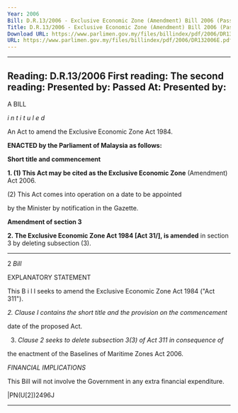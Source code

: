 ```yaml
---
Year: 2006
Bill: D.R.13/2006 - Exclusive Economic Zone (Amendment) Bill 2006 (Passed)
Title: D.R.13/2006 - Exclusive Economic Zone (Amendment) Bill 2006 (Passed)
Download URL: https://www.parlimen.gov.my/files/billindex/pdf/2006/DR132006E.pdf
URL: https://www.parlimen.gov.my/files/billindex/pdf/2006/DR132006E.pdf
---
```

---
Reading:
D.R.13/2006
First reading:
The second reading:
Presented by:
Passed At:
Presented by:
---

A BILL

_i n t i t u l e d_

An Act to amend the Exclusive Economic Zone Act 1984.

**ENACTED by the Parliament of Malaysia as follows:**

**Short title and commencement**

**1. (1) This Act may be cited as the Exclusive Economic Zone**
(Amendment) Act 2006.

(2) This Act comes into operation on a date to be appointed

by the Minister by notification in the Gazette.

**Amendment of section 3**

**2.  The Exclusive Economic Zone Act 1984 [Act 31/], is amended**
in section 3 by deleting subsection (3).


-----

2 _Bill_

EXPLANATORY STATEMENT

This B i l l  seeks to amend the Exclusive Economic Zone Act  1984
("Act 311").

_2._ _Clause I contains the short title and the provision on the commencement_

date of the proposed Act.

3. _Clause 2 seeks to delete subsection 3(3) of Act 311 in consequence of_

the enactment of the Baselines of Maritime Zones Act 2006.

_FINANCIAL IMPLICATIONS_

This Bill  will  not involve  the Government in any extra financial
expenditure.

|PN(U[2])2496J


-----

